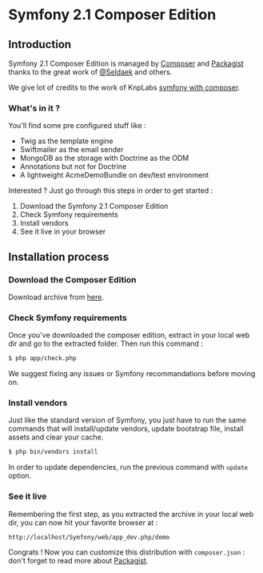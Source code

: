 Symfony 2.1 Composer Edition
============================

## Introduction

Symfony 2.1 Composer Edition is managed by [Composer](http://getcomposer.org/)
and [Packagist](http://packagist.org/) thanks to the great work of [@Seldaek](https://github.com/Seldaek) and others.

We give lot of credits to the work of KnpLabs [symfony with composer](https://github.com/KnpLabs/symfony-with-composer).

### What's in it ?

You'll find some pre configured stuff like :

* Twig as the template engine
* Swiftmailer as the email sender
* MongoDB as the storage with Doctrine as the ODM
* Annotations but not for Doctrine
* A lightweight AcmeDemoBundle on dev/test environment

Interested ? Just go through this steps in order to get started :

1. Download the Symfony 2.1 Composer Edition
2. Check Symfony requirements
3. Install vendors
4. See it live in your browser

## Installation process

### Download the Composer Edition

Download archive from [here](https://github.com/Plemi/symfony-composer-edition/zipball/master).

### Check Symfony requirements

Once you've downloaded the composer edition, extract in your local web dir and go to the extracted folder. Then run this command :

``` bash
$ php app/check.php
```

We suggest fixing any issues or Symfony recommandations before moving on.

### Install vendors

Just like the standard version of Symfony, you just have to run the same commands that will install/update vendors, update bootstrap file, install assets and clear your cache.

``` bash
$ php bin/vendors install
```

In order to update dependencies, run the previous command with ```update``` option.

### See it live

Remembering the first step, as you extracted the archive in your local web dir, you can now hit your favorite browser at :

```
http://localhost/Symfony/web/app_dev.php/demo
```

Congrats !
Now you can customize this distribution with ```composer.json``` : don't forget to read more about [Packagist](http://packagist.org/).